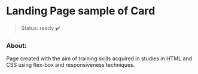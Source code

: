 # Landing Page sample of Card

>Status: ready ✔️


### About:
Page created with the aim of training skills acquired in studies
in HTML and CSS using flex-box and responsiveness techniques.







